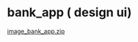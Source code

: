 #  bank_app ( design ui)

[image_bank_app.zip](https://github.com/nhantruong1298/bank_app/files/6781488/image_bank_app.zip)

